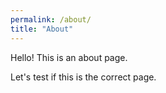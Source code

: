 ```yaml
---
permalink: /about/
title: "About"
---
```


Hello! This is an about page.

Let's test if this is the correct page.